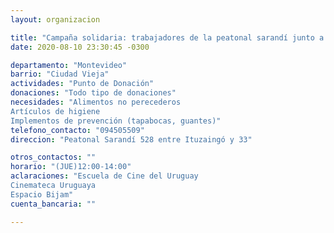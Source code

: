 ```yaml
---
layout: organizacion

title: "Campaña solidaria: trabajadores de la peatonal sarandí junto a vecines de Ciudad Vieja"
date: 2020-08-10 23:30:45 -0300

departamento: "Montevideo"
barrio: "Ciudad Vieja"
actividades: "Punto de Donación"
donaciones: "Todo tipo de donaciones"
necesidades: "Alimentos no perecederos
Artículos de higiene
Implementos de prevención (tapabocas, guantes)"
telefono_contacto: "094505509"
direccion: "Peatonal Sarandí 528 entre Ituzaingó y 33"

otros_contactos: ""
horario: "(JUE)12:00-14:00"
aclaraciones: "Escuela de Cine del Uruguay
Cinemateca Uruguaya
Espacio Bijam"
cuenta_bancaria: ""

---
```

